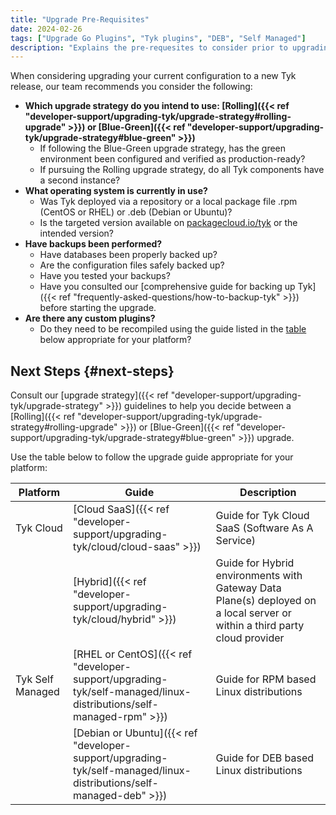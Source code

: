 ```yaml
---
title: "Upgrade Pre-Requisites"
date: 2024-02-26
tags: ["Upgrade Go Plugins", "Tyk plugins", "DEB", "Self Managed"]
description: "Explains the pre-requesites to consider prior to upgrading"
---
```


When considering upgrading your current configuration to a new Tyk release, our team recommends you consider the following:

- **Which upgrade strategy do you intend to use: [Rolling]({{< ref "developer-support/upgrading-tyk/upgrade-strategy#rolling-upgrade" >}}) or [Blue-Green]({{< ref "developer-support/upgrading-tyk/upgrade-strategy#blue-green" >}})**
    - If following the Blue-Green upgrade strategy, has the green environment been configured and verified as production-ready?
    - If pursuing the Rolling upgrade strategy, do all Tyk components have a second instance?
- **What operating system is currently in use?**
    - Was Tyk deployed via a repository or a local package file .rpm (CentOS or RHEL) or .deb (Debian or Ubuntu)?
    - Is the targeted version available on [packagecloud.io/tyk](https://packagecloud.io/tyk) or the intended version?
- **Have backups been performed?**
    - Have databases been properly backed up?
    - Are the configuration files safely backed up?
    - Have you tested your backups?
    - Have you consulted our [comprehensive guide for backing up Tyk]({{< ref "frequently-asked-questions/how-to-backup-tyk" >}}) before starting the upgrade.
- **Are there any custom plugins?**
    - Do they need to be recompiled using the guide listed in the [table](#next-steps) below appropriate for your platform?

## Next Steps {#next-steps}

Consult our [upgrade strategy]({{< ref "developer-support/upgrading-tyk/upgrade-strategy" >}}) guidelines to help you decide between a [Rolling]({{< ref "developer-support/upgrading-tyk/upgrade-strategy#rolling-upgrade" >}}) or [Blue-Green]({{< ref "developer-support/upgrading-tyk/upgrade-strategy#blue-green" >}}) upgrade.

Use the table below to follow the upgrade guide appropriate for your platform:

| Platform         | Guide             | Description |
| ---------------- | ---------------- | ----------- |
| Tyk Cloud        | [Cloud SaaS]({{< ref "developer-support/upgrading-tyk/cloud/cloud-saas" >}}) | Guide for Tyk Cloud SaaS (Software As A Service) |
| | [Hybrid]({{< ref "developer-support/upgrading-tyk/cloud/hybrid" >}}) | Guide for Hybrid environments with Gateway Data Plane(s) deployed on a local server or within a third party cloud provider |
| Tyk Self Managed | [RHEL or CentOS]({{< ref "developer-support/upgrading-tyk/self-managed/linux-distributions/self-managed-rpm" >}}) | Guide for RPM based Linux distributions |
| | [Debian or Ubuntu]({{< ref "developer-support/upgrading-tyk/self-managed/linux-distributions/self-managed-deb" >}}) | Guide for DEB based Linux distributions |

